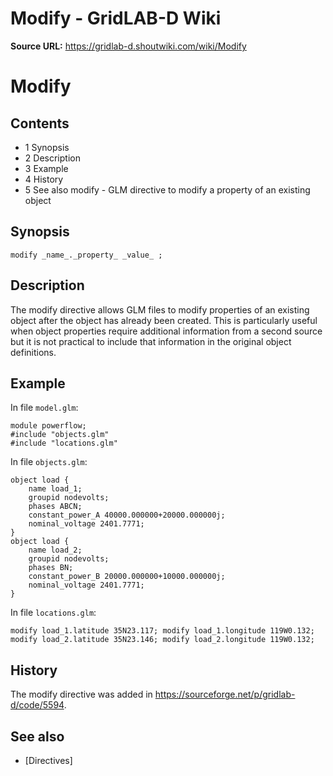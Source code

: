 # Modify - GridLAB-D Wiki

**Source URL:** https://gridlab-d.shoutwiki.com/wiki/Modify
# Modify

## Contents

  * 1 Synopsis
  * 2 Description
  * 3 Example
  * 4 History
  * 5 See also
modify \- GLM directive to modify a property of an existing object 

## Synopsis
    
    
    modify _name_._property_ _value_ ;
    

## Description

The modify directive allows GLM files to modify properties of an existing object after the object has already been created. This is particularly useful when object properties require additional information from a second source but it is not practical to include that information in the original object definitions. 

## Example

In file `model.glm`: 
    
    
    module powerflow;
    #include "objects.glm"
    #include "locations.glm"
    

In file `objects.glm`: 
    
    
    object load {
    	name load_1;
    	groupid nodevolts;
    	phases ABCN;
    	constant_power_A 40000.000000+20000.000000j;
    	nominal_voltage 2401.7771;
    }
    object load {
    	name load_2;
    	groupid nodevolts;
    	phases BN;
    	constant_power_B 20000.000000+10000.000000j;
    	nominal_voltage 2401.7771;
    }
    

In file `locations.glm`: 
    
    
    modify load_1.latitude 35N23.117; modify load_1.longitude 119W0.132;
    modify load_2.latitude 35N23.146; modify load_2.longitude 119W0.132;
    

## History

The modify directive was added in <https://sourceforge.net/p/gridlab-d/code/5594>. 

## See also

  * [Directives]
